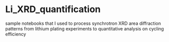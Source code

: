 # Li_XRD_quantification
sample notebooks that I used to process synchrotron XRD area diffraction patterns from lithium plating experiments to quantitative analysis on cycling efficiency 
